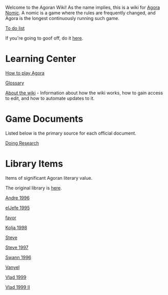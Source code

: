 Welcome to the Agoran Wiki! As the name implies, this is a wiki for [Agora Nomic](agoranaomic.org). A nomic is a game where the rules are frequently changed, and Agora is the longest continuously running such game.

[To do list](/wiki/To-do-list.md)

If you're going to goof off, do it [here](/wiki/Sandbox.md).

# Learning Center

[How to play Agora](/wiki/How-to-play-Agora.md)

[Glossary](/wiki/Rules/Glossary.md)

[About the wiki](/wiki/Git.md) - Information about how the wiki works, how to gain access to edit, and how to automate updates to it.

# Game Documents

Listed below is the primary source for each official document.

[Doing Research](/wiki/Research.md)

# Library Items

Items of significant Agoran literary value.

The original library is [here](ftp://ftp.cse.unsw.edu.au/pub/users/malcolmr/nomic/articles/agora-theses/library.html).

[Andre 1996](/wiki/Library/Andre-1996.md)

[elJefe 1995](/wiki/Library/elJefe-1995.md)

[favor](/wiki/Library/favor.md)

[Kolja 1998](/wiki/Library/Kolja-1998.md)

[Steve](/wiki/Library/Steve.md)

[Steve 1997](/wiki/Library/Steve-1997.md)

[Swann 1996](/wiki/Library/Swann-1996.md)

[Vanyel](/wiki/Library/Vanyel.md)

[Vlad 1999](/wiki/Library/Vlad-1999.md)

[Vlad 1999 II](/wiki/Library/Vlad-1999-II.md)

